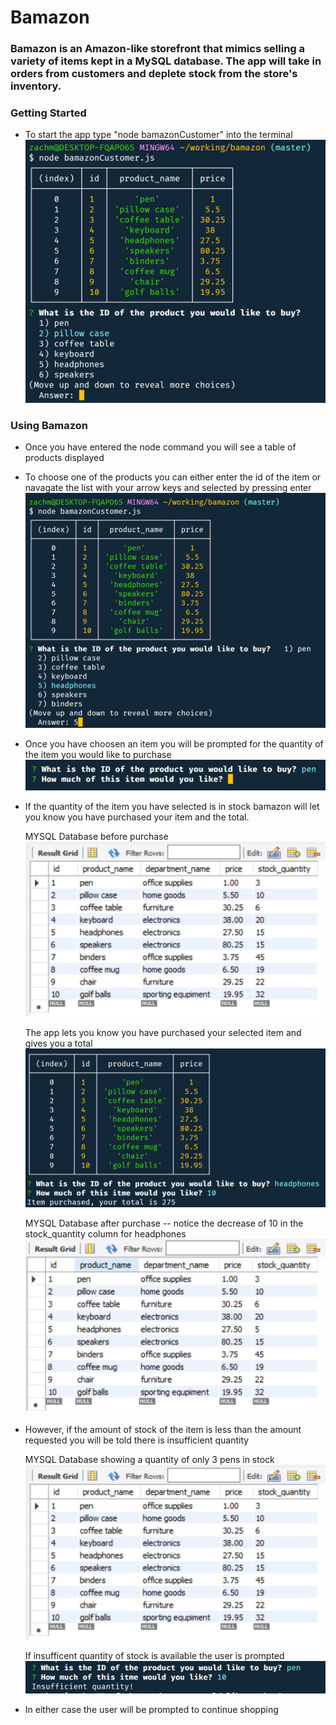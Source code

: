 # Bamazon
### Bamazon is an Amazon-like storefront that mimics selling a variety of items kept in a MySQL database. The app will take in orders from customers and deplete stock from the store's inventory.

### Getting Started
* To start the app type "node bamazonCustomer" into the terminal
![App Launch](./images/bamazon-start.JPG)


### Using Bamazon
* Once you have entered the node command you will see a table of products displayed
* To choose one of the products you can either enter the id of the item or navagate the list with your arrow keys and selected by pressing enter
![Choose Product](./images/selection.JPG)
* Once you have choosen an item you will be prompted for the quantity of the item you would like to purchase
![prompt](./images/prompt.JPG)
* If the quantity of the item you have selected is in stock bamazon will let you know you have purchased your item and the total.

    MYSQL Database before purchase
    ![beforepurchase](./images/mysql-before1.JPG)

    The app lets you know you have purchased your selected item and gives you a total
    ![purchase](./images/purchase1.JPG)

    MYSQL Database after purchase -- notice the decrease of 10 in the stock_quantity column for headphones
    ![afterpurchase](./images/mysql-before2.JPG)
* However, if the amount of stock of the item is less than the amount requested you will be told there is insufficient quantity

    MYSQL Database showing a quantity of only 3 pens in stock
    ![beforepurchase](./images/mysql-before1.JPG)

    If insufficent quantity of stock is available the user is prompted
    ![insufficent](./images/insufficent-quantity.JPG)


* In either case the user will be prompted to continue shopping


